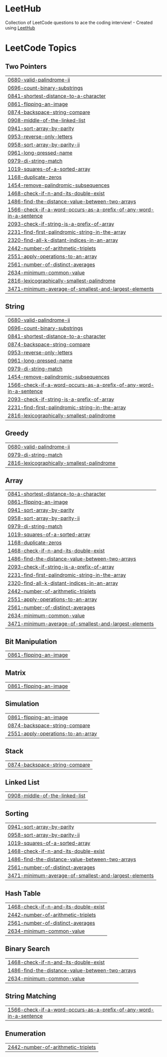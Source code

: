 # LeetHub
Collection of LeetCode questions to ace the coding interview! - Created using [LeetHub](https://github.com/QasimWani/LeetHub)

<!---LeetCode Topics Start-->
# LeetCode Topics
## Two Pointers
|  |
| ------- |
| [0680-valid-palindrome-ii](https://github.com/RafaelJohn9/LeetHub/tree/master/0680-valid-palindrome-ii) |
| [0696-count-binary-substrings](https://github.com/RafaelJohn9/LeetHub/tree/master/0696-count-binary-substrings) |
| [0841-shortest-distance-to-a-character](https://github.com/RafaelJohn9/LeetHub/tree/master/0841-shortest-distance-to-a-character) |
| [0861-flipping-an-image](https://github.com/RafaelJohn9/LeetHub/tree/master/0861-flipping-an-image) |
| [0874-backspace-string-compare](https://github.com/RafaelJohn9/LeetHub/tree/master/0874-backspace-string-compare) |
| [0908-middle-of-the-linked-list](https://github.com/RafaelJohn9/LeetHub/tree/master/0908-middle-of-the-linked-list) |
| [0941-sort-array-by-parity](https://github.com/RafaelJohn9/LeetHub/tree/master/0941-sort-array-by-parity) |
| [0953-reverse-only-letters](https://github.com/RafaelJohn9/LeetHub/tree/master/0953-reverse-only-letters) |
| [0958-sort-array-by-parity-ii](https://github.com/RafaelJohn9/LeetHub/tree/master/0958-sort-array-by-parity-ii) |
| [0961-long-pressed-name](https://github.com/RafaelJohn9/LeetHub/tree/master/0961-long-pressed-name) |
| [0979-di-string-match](https://github.com/RafaelJohn9/LeetHub/tree/master/0979-di-string-match) |
| [1019-squares-of-a-sorted-array](https://github.com/RafaelJohn9/LeetHub/tree/master/1019-squares-of-a-sorted-array) |
| [1168-duplicate-zeros](https://github.com/RafaelJohn9/LeetHub/tree/master/1168-duplicate-zeros) |
| [1454-remove-palindromic-subsequences](https://github.com/RafaelJohn9/LeetHub/tree/master/1454-remove-palindromic-subsequences) |
| [1468-check-if-n-and-its-double-exist](https://github.com/RafaelJohn9/LeetHub/tree/master/1468-check-if-n-and-its-double-exist) |
| [1486-find-the-distance-value-between-two-arrays](https://github.com/RafaelJohn9/LeetHub/tree/master/1486-find-the-distance-value-between-two-arrays) |
| [1566-check-if-a-word-occurs-as-a-prefix-of-any-word-in-a-sentence](https://github.com/RafaelJohn9/LeetHub/tree/master/1566-check-if-a-word-occurs-as-a-prefix-of-any-word-in-a-sentence) |
| [2093-check-if-string-is-a-prefix-of-array](https://github.com/RafaelJohn9/LeetHub/tree/master/2093-check-if-string-is-a-prefix-of-array) |
| [2231-find-first-palindromic-string-in-the-array](https://github.com/RafaelJohn9/LeetHub/tree/master/2231-find-first-palindromic-string-in-the-array) |
| [2320-find-all-k-distant-indices-in-an-array](https://github.com/RafaelJohn9/LeetHub/tree/master/2320-find-all-k-distant-indices-in-an-array) |
| [2442-number-of-arithmetic-triplets](https://github.com/RafaelJohn9/LeetHub/tree/master/2442-number-of-arithmetic-triplets) |
| [2551-apply-operations-to-an-array](https://github.com/RafaelJohn9/LeetHub/tree/master/2551-apply-operations-to-an-array) |
| [2561-number-of-distinct-averages](https://github.com/RafaelJohn9/LeetHub/tree/master/2561-number-of-distinct-averages) |
| [2634-minimum-common-value](https://github.com/RafaelJohn9/LeetHub/tree/master/2634-minimum-common-value) |
| [2816-lexicographically-smallest-palindrome](https://github.com/RafaelJohn9/LeetHub/tree/master/2816-lexicographically-smallest-palindrome) |
| [3471-minimum-average-of-smallest-and-largest-elements](https://github.com/RafaelJohn9/LeetHub/tree/master/3471-minimum-average-of-smallest-and-largest-elements) |
## String
|  |
| ------- |
| [0680-valid-palindrome-ii](https://github.com/RafaelJohn9/LeetHub/tree/master/0680-valid-palindrome-ii) |
| [0696-count-binary-substrings](https://github.com/RafaelJohn9/LeetHub/tree/master/0696-count-binary-substrings) |
| [0841-shortest-distance-to-a-character](https://github.com/RafaelJohn9/LeetHub/tree/master/0841-shortest-distance-to-a-character) |
| [0874-backspace-string-compare](https://github.com/RafaelJohn9/LeetHub/tree/master/0874-backspace-string-compare) |
| [0953-reverse-only-letters](https://github.com/RafaelJohn9/LeetHub/tree/master/0953-reverse-only-letters) |
| [0961-long-pressed-name](https://github.com/RafaelJohn9/LeetHub/tree/master/0961-long-pressed-name) |
| [0979-di-string-match](https://github.com/RafaelJohn9/LeetHub/tree/master/0979-di-string-match) |
| [1454-remove-palindromic-subsequences](https://github.com/RafaelJohn9/LeetHub/tree/master/1454-remove-palindromic-subsequences) |
| [1566-check-if-a-word-occurs-as-a-prefix-of-any-word-in-a-sentence](https://github.com/RafaelJohn9/LeetHub/tree/master/1566-check-if-a-word-occurs-as-a-prefix-of-any-word-in-a-sentence) |
| [2093-check-if-string-is-a-prefix-of-array](https://github.com/RafaelJohn9/LeetHub/tree/master/2093-check-if-string-is-a-prefix-of-array) |
| [2231-find-first-palindromic-string-in-the-array](https://github.com/RafaelJohn9/LeetHub/tree/master/2231-find-first-palindromic-string-in-the-array) |
| [2816-lexicographically-smallest-palindrome](https://github.com/RafaelJohn9/LeetHub/tree/master/2816-lexicographically-smallest-palindrome) |
## Greedy
|  |
| ------- |
| [0680-valid-palindrome-ii](https://github.com/RafaelJohn9/LeetHub/tree/master/0680-valid-palindrome-ii) |
| [0979-di-string-match](https://github.com/RafaelJohn9/LeetHub/tree/master/0979-di-string-match) |
| [2816-lexicographically-smallest-palindrome](https://github.com/RafaelJohn9/LeetHub/tree/master/2816-lexicographically-smallest-palindrome) |
## Array
|  |
| ------- |
| [0841-shortest-distance-to-a-character](https://github.com/RafaelJohn9/LeetHub/tree/master/0841-shortest-distance-to-a-character) |
| [0861-flipping-an-image](https://github.com/RafaelJohn9/LeetHub/tree/master/0861-flipping-an-image) |
| [0941-sort-array-by-parity](https://github.com/RafaelJohn9/LeetHub/tree/master/0941-sort-array-by-parity) |
| [0958-sort-array-by-parity-ii](https://github.com/RafaelJohn9/LeetHub/tree/master/0958-sort-array-by-parity-ii) |
| [0979-di-string-match](https://github.com/RafaelJohn9/LeetHub/tree/master/0979-di-string-match) |
| [1019-squares-of-a-sorted-array](https://github.com/RafaelJohn9/LeetHub/tree/master/1019-squares-of-a-sorted-array) |
| [1168-duplicate-zeros](https://github.com/RafaelJohn9/LeetHub/tree/master/1168-duplicate-zeros) |
| [1468-check-if-n-and-its-double-exist](https://github.com/RafaelJohn9/LeetHub/tree/master/1468-check-if-n-and-its-double-exist) |
| [1486-find-the-distance-value-between-two-arrays](https://github.com/RafaelJohn9/LeetHub/tree/master/1486-find-the-distance-value-between-two-arrays) |
| [2093-check-if-string-is-a-prefix-of-array](https://github.com/RafaelJohn9/LeetHub/tree/master/2093-check-if-string-is-a-prefix-of-array) |
| [2231-find-first-palindromic-string-in-the-array](https://github.com/RafaelJohn9/LeetHub/tree/master/2231-find-first-palindromic-string-in-the-array) |
| [2320-find-all-k-distant-indices-in-an-array](https://github.com/RafaelJohn9/LeetHub/tree/master/2320-find-all-k-distant-indices-in-an-array) |
| [2442-number-of-arithmetic-triplets](https://github.com/RafaelJohn9/LeetHub/tree/master/2442-number-of-arithmetic-triplets) |
| [2551-apply-operations-to-an-array](https://github.com/RafaelJohn9/LeetHub/tree/master/2551-apply-operations-to-an-array) |
| [2561-number-of-distinct-averages](https://github.com/RafaelJohn9/LeetHub/tree/master/2561-number-of-distinct-averages) |
| [2634-minimum-common-value](https://github.com/RafaelJohn9/LeetHub/tree/master/2634-minimum-common-value) |
| [3471-minimum-average-of-smallest-and-largest-elements](https://github.com/RafaelJohn9/LeetHub/tree/master/3471-minimum-average-of-smallest-and-largest-elements) |
## Bit Manipulation
|  |
| ------- |
| [0861-flipping-an-image](https://github.com/RafaelJohn9/LeetHub/tree/master/0861-flipping-an-image) |
## Matrix
|  |
| ------- |
| [0861-flipping-an-image](https://github.com/RafaelJohn9/LeetHub/tree/master/0861-flipping-an-image) |
## Simulation
|  |
| ------- |
| [0861-flipping-an-image](https://github.com/RafaelJohn9/LeetHub/tree/master/0861-flipping-an-image) |
| [0874-backspace-string-compare](https://github.com/RafaelJohn9/LeetHub/tree/master/0874-backspace-string-compare) |
| [2551-apply-operations-to-an-array](https://github.com/RafaelJohn9/LeetHub/tree/master/2551-apply-operations-to-an-array) |
## Stack
|  |
| ------- |
| [0874-backspace-string-compare](https://github.com/RafaelJohn9/LeetHub/tree/master/0874-backspace-string-compare) |
## Linked List
|  |
| ------- |
| [0908-middle-of-the-linked-list](https://github.com/RafaelJohn9/LeetHub/tree/master/0908-middle-of-the-linked-list) |
## Sorting
|  |
| ------- |
| [0941-sort-array-by-parity](https://github.com/RafaelJohn9/LeetHub/tree/master/0941-sort-array-by-parity) |
| [0958-sort-array-by-parity-ii](https://github.com/RafaelJohn9/LeetHub/tree/master/0958-sort-array-by-parity-ii) |
| [1019-squares-of-a-sorted-array](https://github.com/RafaelJohn9/LeetHub/tree/master/1019-squares-of-a-sorted-array) |
| [1468-check-if-n-and-its-double-exist](https://github.com/RafaelJohn9/LeetHub/tree/master/1468-check-if-n-and-its-double-exist) |
| [1486-find-the-distance-value-between-two-arrays](https://github.com/RafaelJohn9/LeetHub/tree/master/1486-find-the-distance-value-between-two-arrays) |
| [2561-number-of-distinct-averages](https://github.com/RafaelJohn9/LeetHub/tree/master/2561-number-of-distinct-averages) |
| [3471-minimum-average-of-smallest-and-largest-elements](https://github.com/RafaelJohn9/LeetHub/tree/master/3471-minimum-average-of-smallest-and-largest-elements) |
## Hash Table
|  |
| ------- |
| [1468-check-if-n-and-its-double-exist](https://github.com/RafaelJohn9/LeetHub/tree/master/1468-check-if-n-and-its-double-exist) |
| [2442-number-of-arithmetic-triplets](https://github.com/RafaelJohn9/LeetHub/tree/master/2442-number-of-arithmetic-triplets) |
| [2561-number-of-distinct-averages](https://github.com/RafaelJohn9/LeetHub/tree/master/2561-number-of-distinct-averages) |
| [2634-minimum-common-value](https://github.com/RafaelJohn9/LeetHub/tree/master/2634-minimum-common-value) |
## Binary Search
|  |
| ------- |
| [1468-check-if-n-and-its-double-exist](https://github.com/RafaelJohn9/LeetHub/tree/master/1468-check-if-n-and-its-double-exist) |
| [1486-find-the-distance-value-between-two-arrays](https://github.com/RafaelJohn9/LeetHub/tree/master/1486-find-the-distance-value-between-two-arrays) |
| [2634-minimum-common-value](https://github.com/RafaelJohn9/LeetHub/tree/master/2634-minimum-common-value) |
## String Matching
|  |
| ------- |
| [1566-check-if-a-word-occurs-as-a-prefix-of-any-word-in-a-sentence](https://github.com/RafaelJohn9/LeetHub/tree/master/1566-check-if-a-word-occurs-as-a-prefix-of-any-word-in-a-sentence) |
## Enumeration
|  |
| ------- |
| [2442-number-of-arithmetic-triplets](https://github.com/RafaelJohn9/LeetHub/tree/master/2442-number-of-arithmetic-triplets) |
<!---LeetCode Topics End-->